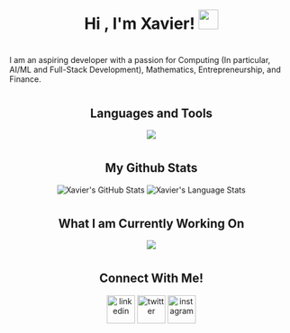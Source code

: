 <h1 align="center">Hi , I'm Xavier! <img src="https://media.giphy.com/media/hvRJCLFzcasrR4ia7z/giphy.gif" width="35"></h1>

#
<div align=left>
  <p> I am an aspiring developer with a passion for Computing (In particular, AI/ML and Full-Stack Development), Mathematics, Entrepreneurship, and Finance.</p>
</div>

#

<div align="center">
  <h2>
    Languages and Tools
  </h2>
</div>

<p align="center">
  <a href="https://skillicons.dev">
    <img src="https://skillicons.dev/icons?i=py,sqlite,django,flask,java,html,css,js,github&perline=14" />
  </a>
</p>

#

<div align="center">
  <h2>
    My Github Stats
  </h2>
</div>

<div class="container", align="center">
  <img src="https://github-readme-stats.vercel.app/api?username=xavierleeeugene&show_icons=true&theme=tokyonight" alt="Xavier's GitHub Stats">
  <img src="https://github-readme-stats.anuraghazra1.vercel.app/api/top-langs/?username=xavierleeeugene&theme=tokyonight&hide_border=false&no-bg=true&no-frame=true&langs_count=5" alt="Xavier's Language Stats">
</div>
  

#

<div align="center">
  <h2>
    What I am Currently Working On
  </h2>
</div>

<div align="center">
  <a href="https://github.com/Xavierleeeugene/Trading_Strategies">
    <img src="https://github-readme-stats.vercel.app/api/pin/?username=xavierleeeugene&repo=Trading_Strategies&theme=tokyonight" />
  </a>
<!--   For Future Reference -->
<!--   <a href="https://github.com/Xavierleeeugene/Trading_Strategies">
    <img src="https://github-readme-stats.vercel.app/api/pin/?username=xavierleeeugene&repo=Trading_Strategies&theme=tokyonight" />
  </a> -->
</div>

#

<div align="center">
  <h2>
    Connect With Me!
  </h2>
</div>

<p align="center">
<a href="https://www.linkedin.com/in/xavier-lee-80648117a/" target="blank"><img align="center" src="https://user-images.githubusercontent.com/88904952/234979284-68c11d7f-1acc-4f0c-ac78-044e1037d7b0.png" alt="linkedin" height="50" width="50" /></a>
<a href="https://x.com/Xavierleeeugene" target="blank"><img align="center" src="https://user-images.githubusercontent.com/88904952/234980676-61bfb021-ecc8-48f7-88e6-34c1b06c4a58.png" alt="twitter" height="50" width="50" /></a> 
<a href="https://www.instagram.com/xavierleeeugene/" target="blank"><img align="center" src="https://user-images.githubusercontent.com/88904952/234981169-2dd1e58f-4b7e-468c-8213-034ba62156c3.png" alt="instagram" height="50" width="50" /></a>
</p>
